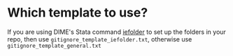 # Which template to use?

If you are using DIME's Stata command [iefolder](https://github.com/worldbank/ietoolkit) to set up the folders in your repo, then use `gitignore_template_iefolder.txt`, otherwise use `gitignore_template_general.txt`
